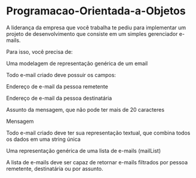 # Programacao-Orientada-a-Objetos
A liderança da empresa que você trabalha te pediu para implementar 
um projeto de desenvolvimento que consiste em um simples gerenciador e-mails.

Para isso, você precisa de:

Uma modelagem de representação genérica de um email

Todo e-mail criado deve possuir os campos:

Endereço de e-mail da pessoa remetente

Endereço de e-mail da pessoa destinatária

Assunto da mensagem, que não pode ter mais de 20 caracteres

Mensagem

Todo e-mail criado deve ter sua representação textual, que combina todos os dados em uma string única

Uma representação genérica de uma lista de e-mails (mailList)

A lista de e-mails deve ser capaz de retornar e-mails filtrados por pessoa remetente, destinatária ou por assunto.
